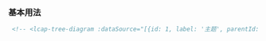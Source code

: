 ### 基本用法

``` html
 <!-- <lcap-tree-diagram :dataSource="[{id: 1, label: '主题', parentId: 0 }]"></lcap-tree-diagram> -->
```